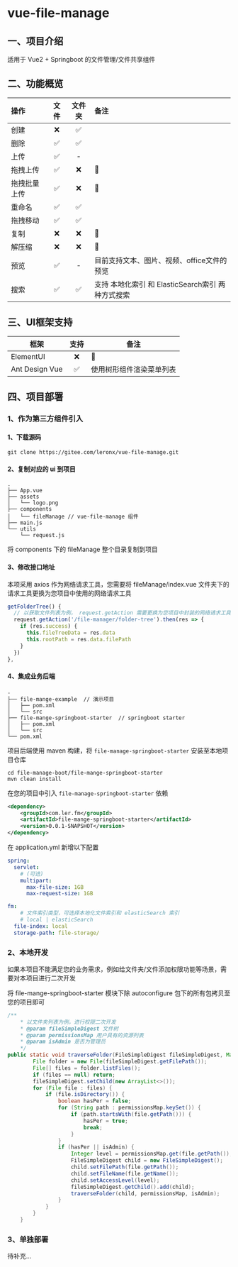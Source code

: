 # vue-file-manage

## 一、项目介绍

适用于 Vue2 + Springboot 的文件管理/文件共享组件

## 二、功能概览

| 操作         | 文件 | 文件夹 | 备注                                              |
| :----------- | :--: | :----: | :------------------------------------------------ |
| 创建         |  ❌   |   ✅    |                                                   |
| 删除         |  ✅   |   ✅    |                                                   |
| 上传         |  ✅   |   -    |                                                   |
| 拖拽上传     |  ✅   |   ❌    | 📅                                                 |
| 拖拽批量上传 |  ✅   |   ❌    | 📅                                                 |
| 重命名       |  ✅   |   ✅    |                                                   |
| 拖拽移动     |  ✅   |   ✅    |                                                   |
| 复制         |  ❌   |   ❌    | 📅                                                 |
| 解压缩       |  ❌   |   ❌    | 📅                                                 |
| 预览         |  ✅   |   -    | 目前支持文本、图片、视频、office文件的预览        |
| 搜索         |  ✅   |   ✅    | 支持 本地化索引 和 ElasticSearch索引 两种方式搜索 |

## 三、UI框架支持

| 框架           | 支持 | 备注                     |
| -------------- | :--: | ------------------------ |
| ElementUI      |  ❌   | 📅                        |
| Ant Design Vue |  ✅   | 使用树形组件渲染菜单列表 |

## 四、项目部署

### 1、作为第三方组件引入

#### 1、下载源码

```shell
git clone https://gitee.com/leronx/vue-file-manage.git
```

#### 2、复制对应的 ui 到项目

```
.
├── App.vue
├── assets
│   └── logo.png
├── components
│   └── fileManage // vue-file-manage 组件
├── main.js
└── utils
    └── request.js
```

将 components 下的 fileManage 整个目录复制到项目

#### 3、修改接口地址

本项采用 axios 作为网络请求工具，您需要将 fileManage/index.vue 文件夹下的请求工具更换为您项目中使用的网络请求工具

```js
getFolderTree() {
  // 以获取文件列表为例， request.getAction 需要更换为您项目中封装的网络请求工具
  request.getAction('/file-manager/folder-tree').then(res => {
    if (res.success) {
      this.fileTreeData = res.data
      this.rootPath = res.data.filePath
    }
  })
},
```

#### 4、集成业务后端

```
.
├── file-mange-example  // 演示项目
│   ├── pom.xml
│   └── src
├── file-mange-springboot-starter  // springboot starter
│   ├── pom.xml
│   └── src
└── pom.xml
```



项目后端使用 maven 构建，将 `file-manage-springboot-starter` 安装至本地项目仓库

```shell
cd file-manage-boot/file-mange-springboot-starter
mvn clean install
```

在您的项目中引入 `file-manage-springboot-starter` 依赖

```xml
<dependency>
    <groupId>com.ler.fm</groupId>
    <artifactId>file-mange-springboot-starter</artifactId>
    <version>0.0.1-SNAPSHOT</version>
</dependency>
```

在 application.yml 新增以下配置

```yml
spring:
  servlet:
  	# (可选)
    multipart:
      max-file-size: 1GB
      max-request-size: 1GB

fm:
	# 文件索引类型，可选择本地化文件索引和 elasticSearch 索引
	# local | elasticSearch
  file-index: local
  storage-path: file-storage/
```



### 2、本地开发

如果本项目不能满足您的业务需求，例如给文件夹/文件添加权限功能等场景，需要对本项目进行二次开发

将 file-mange-springboot-starter 模块下除  autoconfigure 包下的所有包拷贝至您的项目即可

```java
/**
	* 以文件夹列表为例，进行权限二次开发
	* @param fileSimpleDigest 文件树
	* @param permissionsMap 用户具有的资源列表
	* @param isAdmin 是否为管理员
	*/
public static void traverseFolder(FileSimpleDigest fileSimpleDigest, Map<String, Integer> permissionsMap, boolean isAdmin) {
        File folder = new File(fileSimpleDigest.getFilePath());
        File[] files = folder.listFiles();
        if (files == null) return;
        fileSimpleDigest.setChild(new ArrayList<>());
        for (File file : files) {
            if (file.isDirectory()) {
                boolean hasPer = false;
                for (String path : permissionsMap.keySet()) {
                    if (path.startsWith(file.getPath())) {
                        hasPer = true;
                        break;
                    }
                }
                if (hasPer || isAdmin) {
                    Integer level = permissionsMap.get(file.getPath());
                    FileSimpleDigest child = new FileSimpleDigest();
                    child.setFilePath(file.getPath());
                    child.setFileName(file.getName());
                    child.setAccessLevel(level);
                    fileSimpleDigest.getChild().add(child);
                    traverseFolder(child, permissionsMap, isAdmin);
                }
            }
        }
    }
```

### 3、单独部署

待补充...



